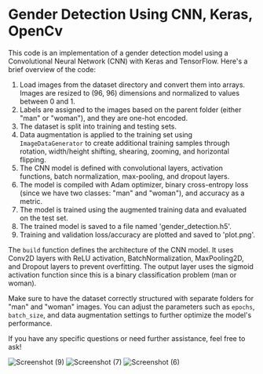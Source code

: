 
# Gender Detection Using CNN, Keras, OpenCv

This code is an implementation of a gender detection model using a Convolutional Neural Network (CNN) with Keras and TensorFlow. Here's a brief overview of the code:

1. Load images from the dataset directory and convert them into arrays. Images are resized to (96, 96) dimensions and normalized to values between 0 and 1.
2. Labels are assigned to the images based on the parent folder (either "man" or "woman"), and they are one-hot encoded.
3. The dataset is split into training and testing sets.
4. Data augmentation is applied to the training set using `ImageDataGenerator` to create additional training samples through rotation, width/height shifting, shearing, zooming, and horizontal flipping.
5. The CNN model is defined with convolutional layers, activation functions, batch normalization, max-pooling, and dropout layers.
6. The model is compiled with Adam optimizer, binary cross-entropy loss (since we have two classes: "man" and "woman"), and accuracy as a metric.
7. The model is trained using the augmented training data and evaluated on the test set.
8. The trained model is saved to a file named 'gender_detection.h5'.
9. Training and validation loss/accuracy are plotted and saved to 'plot.png'.

The `build` function defines the architecture of the CNN model. It uses Conv2D layers with ReLU activation, BatchNormalization, MaxPooling2D, and Dropout layers to prevent overfitting. The output layer uses the sigmoid activation function since this is a binary classification problem (man or woman).

Make sure to have the dataset correctly structured with separate folders for "man" and "woman" images. You can adjust the parameters such as `epochs`, `batch_size`, and data augmentation settings to further optimize the model's performance.

If you have any specific questions or need further assistance, feel free to ask!





![Screenshot (9)](https://user-images.githubusercontent.com/108931665/201774882-a34542c0-9874-4688-8266-2797872e4f84.png)
![Screenshot (7)](https://user-images.githubusercontent.com/108931665/201774925-db3b7ea1-ce78-41ed-964a-131ba4e35926.png)
![Screenshot (6)](https://user-images.githubusercontent.com/108931665/201774932-77d5d4ca-fcab-40e2-b25e-1191e41b5735.png)
